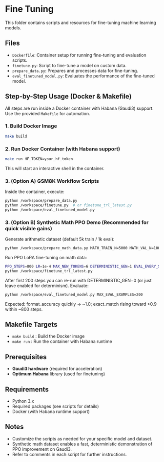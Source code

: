 # Fine Tuning

This folder contains scripts and resources for fine-tuning machine learning models.

## Files

- `Dockerfile`: Container setup for running fine-tuning and evaluation scripts.
- `finetune.py`: Script to fine-tune a model on custom data.
- `prepare_data.py`: Prepares and processes data for fine-tuning.
- `eval_finetuned_model.py`: Evaluates the performance of the fine-tuned model.


## Step-by-Step Usage (Docker & Makefile)

All steps are run inside a Docker container with Habana (Gaudi3) support. Use the provided `Makefile` for automation.

### 1. Build Docker Image

```bash
make build
```

### 2. Run Docker Container (with Habana support)

```bash
make run HF_TOKEN=your_hf_token
```

This will start an interactive shell in the container.


### 3. (Option A) GSM8K Workflow Scripts

Inside the container, execute:

```bash
python /workspace/prepare_data.py
python /workspace/finetune.py  # or finetune_trl_latest.py
python /workspace/eval_finetuned_model.py
```

### 3. (Option B) Synthetic Math PPO Demo (Recommended for quick visible gains)

Generate arithmetic dataset (default 5k train / 1k eval):

```bash
python /workspace/prepare_math_data.py MATH_TRAIN_N=5000 MATH_VAL_N=1000
```

Run PPO LoRA fine-tuning on math data:

```bash
PPO_STEPS=800 LR=1e-4 MAX_NEW_TOKENS=6 DETERMINISTIC_GEN=1 EVAL_EVERY_STEPS=100 \
python /workspace/finetune_trl_latest.py
```

After first 200 steps you can re-run with DETERMINISTIC_GEN=0 (or just leave enabled for determinism). Evaluate:

```bash
python /workspace/eval_finetuned_model.py MAX_EVAL_EXAMPLES=200
```

Expected: format_accuracy quickly -> ~1.0; exact_match rising toward >0.9 within ~800 steps.

## Makefile Targets

- `make build`   : Build the Docker image
- `make run`     : Run the container with Habana runtime


## Prerequisites

- **Gaudi3 hardware** (required for acceleration)
- **Optimum Habana** library (used for finetuning)

## Requirements

- Python 3.x
- Required packages (see scripts for details)
- Docker (with Habana runtime support)

## Notes

- Customize the scripts as needed for your specific model and dataset.
- Synthetic math dataset enables a fast, deterministic demonstration of PPO improvement on Gaudi3.
- Refer to comments in each script for further instructions.
